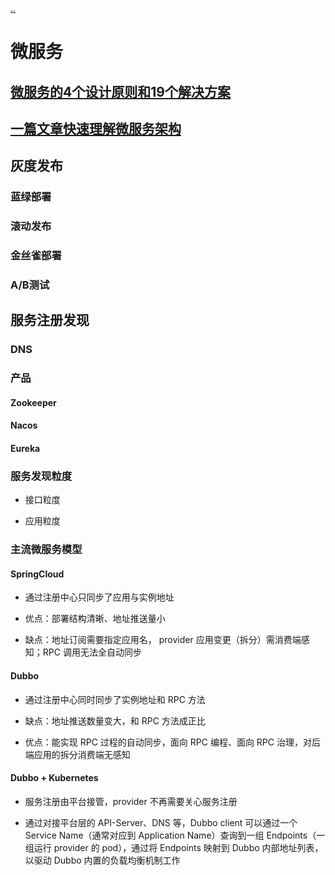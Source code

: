 [..](./../architectural-approach/index.md)
# 微服务

## [微服务的4个设计原则和19个解决方案](https://www.cnblogs.com/stulzq/p/8573828.html)

## [一篇文章快速理解微服务架构](http://dockone.io/article/3687)

## 灰度发布

### 蓝绿部署

### 滚动发布

### 金丝雀部署

### A/B测试

## 服务注册发现

### DNS

### 产品

#### Zookeeper

#### Nacos

#### Eureka

### 服务发现粒度

- 接口粒度

- 应用粒度

### 主流微服务模型

#### SpringCloud

- 通过注册中心只同步了应用与实例地址

- 优点：部署结构清晰、地址推送量小

- 缺点：地址订阅需要指定应用名， provider 应用变更（拆分）需消费端感知；RPC 调用无法全自动同步

#### Dubbo

- 通过注册中心同时同步了实例地址和 RPC 方法

- 缺点：地址推送数量变大，和 RPC 方法成正比

- 优点：能实现 RPC 过程的自动同步，面向 RPC 编程、面向 RPC 治理，对后端应用的拆分消费端无感知

#### Dubbo + Kubernetes

- 服务注册由平台接管，provider 不再需要关心服务注册

- 通过对接平台层的 API-Server、DNS 等，Dubbo client 可以通过一个 Service Name（通常对应到 Application Name）查询到一组 Endpoints（一组运行 provider 的 pod），通过将 Endpoints 映射到 Dubbo 内部地址列表，以驱动 Dubbo 内置的负载均衡机制工作